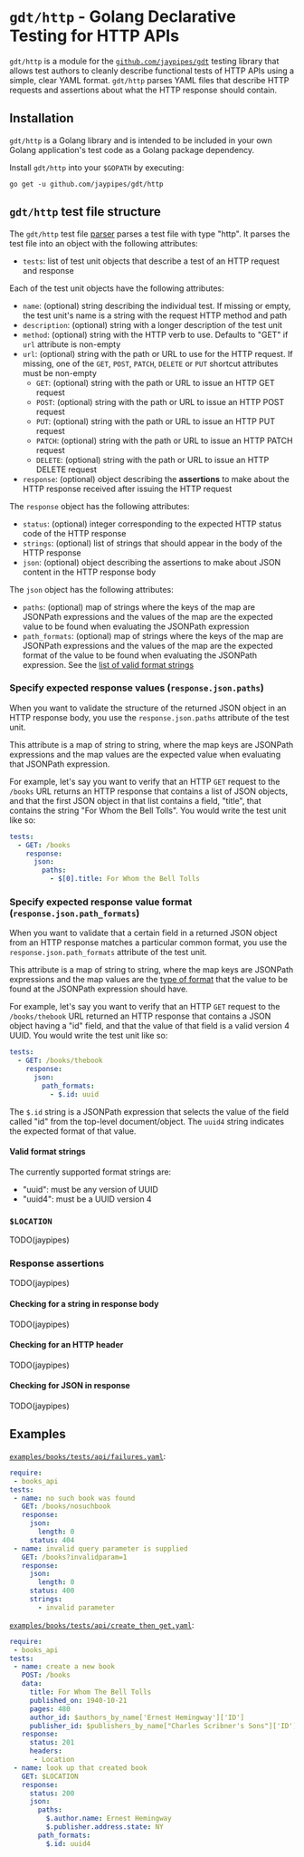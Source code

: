 # `gdt/http` - Golang Declarative Testing for HTTP APIs

`gdt/http` is a module for the
[`github.com/jaypipes/gdt`](https://github.com/jaypipes/gdt) testing library
that allows test authors to cleanly describe functional tests of HTTP APIs
using a simple, clear YAML format. `gdt/http` parses YAML files that describe
HTTP requests and assertions about what the HTTP response should contain.

## Installation

`gdt/http` is a Golang library and is intended to be included in your own Golang
application's test code as a Golang package dependency.

Install `gdt/http` into your `$GOPATH` by executing:

```
go get -u github.com/jaypipes/gdt/http
```

## `gdt/http` test file structure

The `gdt/http` test file [parser](parse.go) parses a test file with type
"http". It parses the test file into an object with the following attributes:

* `tests`: list of test unit objects that describe a test of an HTTP request and
  response

Each of the test unit objects have the following attributes:

* `name`: (optional) string describing the individual test. If missing or
  empty, the test unit's name is a string with the request HTTP method and path
* `description`: (optional) string with a longer description of the test unit
* `method`: (optional) string with the HTTP verb to use. Defaults to "GET" if
  `url` attribute is non-empty
* `url`: (optional) string with the path or URL to use for the HTTP request. If
  missing, one of the `GET`, `POST`, `PATCH`, `DELETE` or `PUT` shortcut
  attributes must be non-empty
  * `GET`: (optional) string with the path or URL to issue an HTTP GET request
  * `POST`: (optional) string with the path or URL to issue an HTTP POST request
  * `PUT`: (optional) string with the path or URL to issue an HTTP PUT request
  * `PATCH`: (optional) string with the path or URL to issue an HTTP PATCH request
  * `DELETE`: (optional) string with the path or URL to issue an HTTP DELETE request
* `response`: (optional) object describing the **assertions** to make about the
  HTTP response received after issuing the HTTP request

The `response` object has the following attributes:

* `status`: (optional) integer corresponding to the expected HTTP status code
  of the HTTP response
* `strings`: (optional) list of strings that should appear in the body of the
  HTTP response
* `json`: (optional) object describing the assertions to make about JSON
  content in the HTTP response body

The `json` object has the following attributes:

* `paths`: (optional) map of strings where the keys of the map are JSONPath
  expressions and the values of the map are the expected value to be found when
  evaluating the JSONPath expression
* `path_formats`: (optional) map of strings where the keys of the map are
  JSONPath expressions and the values of the map are the expected format of the
  value to be found when evaluating the JSONPath expression. See the
  [list of valid format strings](#valid-format-strings)

### Specify expected response values (`response.json.paths`)

When you want to validate the structure of the returned JSON object in an HTTP
response body, you use the `response.json.paths` attribute of the test unit.

This attribute is a map of string to string, where the map keys are JSONPath
expressions and the map values are the expected value when evaluating that
JSONPath expression.

For example, let's say you want to verify that an HTTP `GET` request to the
`/books` URL returns an HTTP response that contains a list of JSON objects, and
that the first JSON object in that list contains a field, "title", that
contains the string "For Whom the Bell Tolls". You would write the test unit
like so:

```yaml
tests:
  - GET: /books
    response:
      json:
        paths:
          - $[0].title: For Whom the Bell Tolls
```

### Specify expected response value format (`response.json.path_formats`)

When you want to validate that a certain field in a returned JSON object from
an HTTP response matches a particular common format, you use the
`response.json.path_formats` attribute of the test unit.

This attribute is a map of string to string, where the map keys are JSONPath
expressions and the map values are the [type of format](#valid-format-strings)
that the value to be found at the JSONPath expression should have.

For example, let's say you want to verify that an HTTP `GET` request to the
`/books/thebook` URL returned an HTTP response that contains a JSON object
having a "id" field, and that the value of that field is a valid version 4
UUID. You would write the test unit like so:

```yaml
tests:
  - GET: /books/thebook
    response:
      json:
        path_formats:
          - $.id: uuid
```

The `$.id` string is a JSONPath expression that selects the value of the field
called "id" from the top-level document/object. The `uuid4` string indicates
the expected format of that value.

#### Valid format strings

The currently supported format strings are:

* "uuid": must be any version of UUID
* "uuid4": must be a UUID version 4

### `$LOCATION`

TODO(jaypipes)

### Response assertions

TODO(jaypipes)
#### Checking for a string in response body

TODO(jaypipes)
#### Checking for an HTTP header

TODO(jaypipes)
#### Checking for JSON in response

TODO(jaypipes)

## Examples

[`examples/books/tests/api/failures.yaml`](../examples/books/tests/api/failures.yaml):

```yaml
require:
 - books_api
tests:
 - name: no such book was found
   GET: /books/nosuchbook
   response:
     json:
       length: 0
     status: 404
 - name: invalid query parameter is supplied
   GET: /books?invalidparam=1
   response:
     json:
       length: 0
     status: 400
     strings:
       - invalid parameter
```

[`examples/books/tests/api/create_then_get.yaml`](../examples/books/tests/api/create_then_get.yaml):

```yaml
require:
 - books_api
tests:
 - name: create a new book
   POST: /books
   data:
     title: For Whom The Bell Tolls
     published_on: 1940-10-21
     pages: 480
     author_id: $authors_by_name['Ernest Hemingway']['ID']
     publisher_id: $publishers_by_name["Charles Scribner's Sons"]['ID']
   response:
     status: 201
     headers:
      - Location
 - name: look up that created book
   GET: $LOCATION
   response:
     status: 200
     json:
       paths:
         $.author.name: Ernest Hemingway
         $.publisher.address.state: NY
       path_formats:
         $.id: uuid4
```
